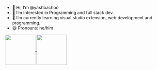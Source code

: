 - 👋 Hi, I’m @yashbachoo
- 👀 I’m interested in Programming and full stack dev.
- 🌱 I’m currently learning visual studio extension, web development and programming.
- 😄 Pronouns: he/him



<!---
yashbachoo/yashbachoo is a ✨ special ✨ repository because its `README.md` (this file) appears on your GitHub profile.
You can click the Preview link to take a look at your changes.
--->

<a href="https://github.com/user-attachments/assets/524b92c2-1e08-47e6-a80e-5dad87366c48" target="blank">
<img align="center" src="https://github.com/user-attachments/assets/524b92c2-1e08-47e6-a80e-5dad87366c48" height="100" />
</a>

<a href="https://github.com/user-attachments/assets/6f4a8208-5d98-4064-9b34-5c9d95999c91" target="blank">
<img align="center" src="https://github.com/user-attachments/assets/6f4a8208-5d98-4064-9b34-5c9d95999c91" height="100" />
</a>

